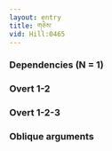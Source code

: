 ```yaml
---
layout: entry
title: གཅེས་
vid: Hill:0465
---
```

### Dependencies (N = 1)


### Overt 1-2


### Overt 1-2-3


### Oblique arguments
